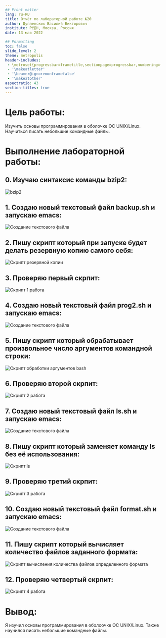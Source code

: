 ```yaml
---
## Front matter
lang: ru-RU
title: Отчёт по лабораторной работе №20
author: Дупленских Василий Викторович
institute: РУДН, Москва, Россия
date: 13 мая 2022

## Formatting
toc: false
slide_level: 2
theme: metropolis
header-includes: 
 - \metroset{progressbar=frametitle,sectionpage=progressbar,numbering=fraction}
 - '\makeatletter'
 - '\beamer@ignorenonframefalse'
 - '\makeatother'
aspectratio: 43
section-titles: true
---
```


# Цель работы:

Изучить основы программирования в оболочке ОС UNIX/Linux. Научиться писать небольшие командные файлы.

# Выполнение лабораторной работы:
## 0. Изучаю синтаксис команды bzip2:
![bzip2](image/0.png)

## 1. Создаю новый текстовый файл backup.sh и запускаю emacs:
![Создание текстового файла](image/1.png)

## 2. Пишу скрипт который при запуске будет делать резервную копию самого себя:
![Скрипт резервной копии](image/2.png)

## 3. Проверяю первый скрпит:
![Скрипт 1 работа](image/3.png)

## 4. Создаю новый текстовый файл prog2.sh и запускаю emacs:
![Создание текстового файла](image/4.png)

## 5. Пишу скрипт который обрабатывает произвольное число аргументов командной строки:
![Скрипт обработки аргументов bash](image/5.png)

## 6. Проверяю второй скрпит:
![Скрипт 2 работа](image/6.png)

## 7. Создаю новый текстовый файл ls.sh и запускаю emacs:
![Создание текстового файла](image/7.png)

## 8. Пишу скрипт который заменяет команду ls без её использования:
![Скрипт ls](image/8.png)

## 9. Проверяю третий скрпит:
![Скрипт 3 работа](image/9.png)

## 10. Создаю новый текстовый файл format.sh и запускаю emacs:
![Создание текстового файла](image/10.png)

## 11. Пишу скрипт который вычисляет количество файлов заданного формата:
![Скрипт вычисления количества файлов определенного формата](image/11.png)

## 12. Проверяю четвертый скрпит:
![Скрипт 4 работа](image/12.png)

# Вывод:
Я изучил основы программирования в оболоочке ОС UNIX/Linux. Также научился писать небольшие командные файлы.
